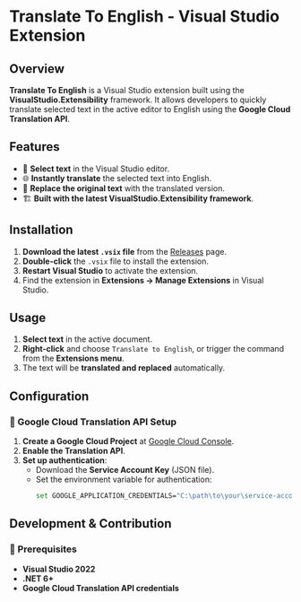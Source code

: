 # Translate To English - Visual Studio Extension

## Overview
**Translate To English** is a Visual Studio extension built using the **VisualStudio.Extensibility** framework. It allows developers to quickly translate selected text in the active editor to English using the **Google Cloud Translation API**.

## Features
- 📝 **Select text** in the Visual Studio editor.
- 🌐 **Instantly translate** the selected text into English.
- 🔄 **Replace the original text** with the translated version.
- 🏗 **Built with the latest VisualStudio.Extensibility framework**.

## Installation
1. **Download the latest `.vsix` file** from the [Releases](https://github.com/Tractor8144/TranslateToEnglish/releases) page.
2. **Double-click** the `.vsix` file to install the extension.
3. **Restart Visual Studio** to activate the extension.
4. Find the extension in **Extensions → Manage Extensions** in Visual Studio.

## Usage
1. **Select text** in the active document.
2. **Right-click** and choose `Translate to English`, or trigger the command from the **Extensions menu**.
3. The text will be **translated and replaced** automatically.

## Configuration
### 🔑 Google Cloud Translation API Setup
1. **Create a Google Cloud Project** at [Google Cloud Console](https://console.cloud.google.com/).
2. **Enable the Translation API**.
3. **Set up authentication**:
   - Download the **Service Account Key** (JSON file).
   - Set the environment variable for authentication:
     ```sh
     set GOOGLE_APPLICATION_CREDENTIALS="C:\path\to\your\service-account.json"
     ```

## Development & Contribution
### 🔧 Prerequisites
- **Visual Studio 2022**
- **.NET 6+**
- **Google Cloud Translation API credentials**
